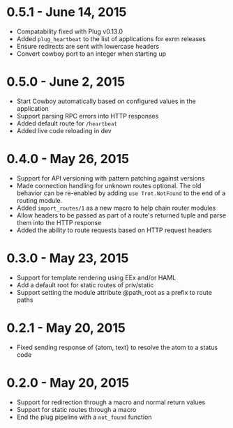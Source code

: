 # 0.5.1 - June 14, 2015
- Compatability fixed with Plug v0.13.0
- Added `plug_heartbeat` to the list of applications for exrm releases
- Ensure redirects are sent with lowercase headers
- Convert cowboy port to an integer when starting up

# 0.5.0 - June 2, 2015
- Start Cowboy automatically based on configured values in the application
- Support parsing RPC errors into HTTP responses
- Added default route for `/heartbeat`
- Added live code reloading in dev

# 0.4.0 - May 26, 2015
- Support for API versioning with pattern patching against versions
- Made connection handling for unknown routes optional. The old behavior can be re-enabled by adding `use Trot.NotFound` to the end of a routing module.
- Added `import_routes/1` as a new macro to help chain router modules
- Allow headers to be passed as part of a route's returned tuple and parse them into the HTTP response
- Added the ability to route requests based on HTTP request headers

# 0.3.0 - May 23, 2015
- Support for template rendering using EEx and/or HAML
- Add a default root for static routes of priv/static
- Support setting the module attribute @path_root as a prefix to route paths

# 0.2.1 - May 20, 2015
- Fixed sending response of {atom, text} to resolve the atom to a status code

# 0.2.0 - May 20, 2015
- Support for redirection through a macro and normal return values
- Support for static routes through a macro
- End the plug pipeline with a `not_found` function
